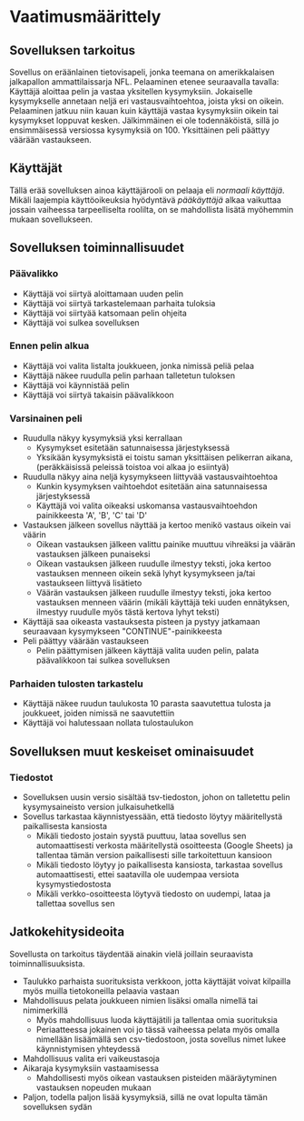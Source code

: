 # Vaatimusmäärittely

## Sovelluksen tarkoitus

Sovellus on eräänlainen tietovisapeli, jonka teemana on amerikkalaisen 
jalkapallon ammattilaissarja NFL. Pelaaminen etenee seuraavalla tavalla: 
Käyttäjä aloittaa pelin ja vastaa yksitellen kysymyksiin. Jokaiselle 
kysymykselle annetaan neljä eri vastausvaihtoehtoa, joista yksi on oikein. 
Pelaaminen jatkuu niin kauan kuin käyttäjä vastaa kysymyksiin oikein tai 
kysymykset loppuvat kesken. Jälkimmäinen ei ole todennäköistä, sillä jo 
ensimmäisessä versiossa kysymyksiä on 100. Yksittäinen peli päättyy 
väärään vastaukseen.

## Käyttäjät

Tällä erää sovelluksen ainoa käyttäjärooli on pelaaja eli 
_normaali käyttäjä_. Mikäli laajempia käyttöoikeuksia hyödyntävä 
_pääkäyttäjä_ alkaa vaikuttaa jossain vaiheessa tarpeelliselta roolilta, 
on se mahdollista lisätä myöhemmin mukaan sovellukseen.

## Sovelluksen toiminnallisuudet

### Päävalikko

- Käyttäjä voi siirtyä aloittamaan uuden pelin
- Käyttäjä voi siirtyä tarkastelemaan parhaita tuloksia
- Käyttäjä voi siirtyää katsomaan pelin ohjeita
- Käyttäjä voi sulkea sovelluksen

### Ennen pelin alkua

- Käyttäjä voi valita listalta joukkueen, jonka nimissä peliä pelaa
- Käyttäjä näkee ruudulla pelin parhaan talletetun tuloksen
- Käyttäjä voi käynnistää pelin
- Käyttäjä voi siirtyä takaisin päävalikkoon

### Varsinainen peli

- Ruudulla näkyy kysymyksiä yksi kerrallaan
	- Kysymykset esitetään satunnaisessa järjestyksessä
	- Yksikään kysymyksistä ei toistu saman yksittäisen pelikerran 
aikana, (peräkkäisissä peleissä toistoa voi alkaa jo esiintyä)
- Ruudulla näkyy aina neljä kysymykseen liittyvää 
vastausvaihtoehtoa
	- Kunkin kysymyksen vaihtoehdot esitetään aina satunnaisessa järjestyksessä
	- Käyttäjä voi valita oikeaksi uskomansa vastausvaihtoehdon 
painikkeesta 'A', 'B', 'C' tai 'D'
- Vastauksen jälkeen sovellus näyttää ja kertoo menikö vastaus oikein vai 
väärin
	- Oikean vastauksen jälkeen valittu painike muuttuu vihreäksi ja 
väärän vastauksen jälkeen punaiseksi
	- Oikean vastauksen jälkeen ruudulle ilmestyy teksti, joka kertoo 
vastauksen menneen oikein sekä lyhyt kysymykseen ja/tai vastaukseen 
liittyvä lisätieto
	- Väärän vastauksen jälkeen ruudulle ilmestyy teksti, joka kertoo 
vastauksen menneen väärin (mikäli käyttäjä teki uuden ennätyksen, ilmestyy 
ruudulle myös tästä kertova lyhyt teksti)
- Käyttäjä saa oikeasta vastauksesta pisteen ja pystyy jatkamaan 
seuraavaan kysymykseen "CONTINUE"-painikkeesta
- Peli päättyy väärään vastaukseen
	- Pelin päättymisen jälkeen käyttäjä valita uuden 
pelin, palata päävalikkoon tai sulkea sovelluksen

### Parhaiden tulosten tarkastelu

- Käyttäjä näkee ruudun taulukosta 10 parasta saavutettua tulosta ja 
joukkueet, joiden nimissä ne saavutettiin
- Käyttäjä voi halutessaan nollata tulostaulukon

## Sovelluksen muut keskeiset ominaisuudet

### Tiedostot

- Sovelluksen uusin versio sisältää tsv-tiedoston, johon on talletettu pelin kysymysaineisto version 
julkaisuhetkellä
- Sovellus tarkastaa käynnistyessään, että tiedosto löytyy määritellystä paikallisesta kansiosta
	- Mikäli tiedosto jostain syystä puuttuu, lataa sovellus sen automaattisesti verkosta määritellystä 
osoitteesta (Google Sheets) ja tallentaa tämän version paikallisesti sille tarkoitettuun kansioon
	- Mikäli tiedosto löytyy jo paikallisesta kansiosta, tarkastaa sovellus automaattisesti, ettei 
saatavilla ole uudempaa versiota kysymystiedostosta
	- Mikäli verkko-osoitteesta löytyvä tiedosto on uudempi, lataa ja tallettaa sovellus sen

## Jatkokehitysideoita

Sovellusta on tarkoitus täydentää ainakin vielä joillain seuraavista 
toiminnallisuuksista.

- Taulukko parhaista suorituksista verkkoon, jotta käyttäjät voivat 
kilpailla myös muilla tietokoneilla pelaavia vastaan
- Mahdollisuus pelata joukkueen nimien lisäksi omalla nimellä tai 
nimimerkillä
	- Myös mahdollisuus luoda käyttäjätili ja tallentaa omia 
suorituksia
	- Periaatteessa jokainen voi jo tässä vaiheessa pelata myös omalla 
nimellään lisäämällä sen csv-tiedostoon, josta sovellus nimet lukee 
käynnistymisen yhteydessä
- Mahdollisuus valita eri vaikeustasoja
- Aikaraja kysymyksiin vastaamisessa
	- Mahdollisesti myös oikean vastauksen pisteiden määräytyminen 
vastauksen nopeuden mukaan
- Paljon, todella paljon lisää kysymyksiä, sillä ne ovat lopulta tämän 
sovelluksen sydän
